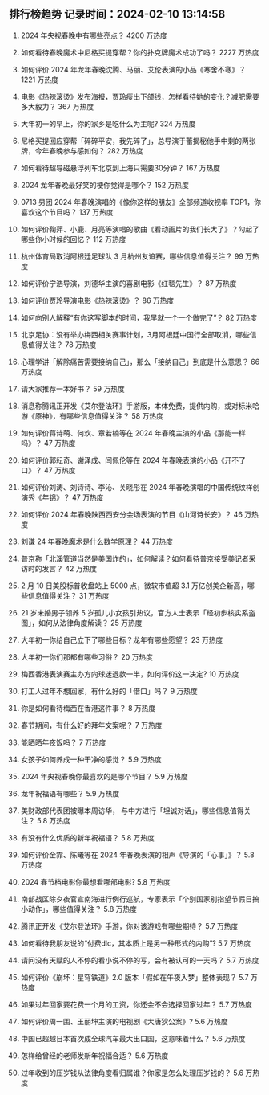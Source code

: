 
## 排行榜趋势 记录时间：2024-02-10 13:14:58
  
  1. 2024 年央视春晚中有哪些亮点？ 4200 万热度
    
  2. 如何看待春晚魔术中尼格买提穿帮？你的扑克牌魔术成功了吗？ 2227 万热度
    
  3. 如何评价 2024 年龙年春晚沈腾、马丽、艾伦表演的小品《寒舍不寒》？ 1221 万热度
    
  4. 电影《热辣滚烫》发布海报，贾玲瘦出下颌线，怎样看待她的变化？减肥需要多大毅力？ 367 万热度
    
  5. 大年初一的早上，你的家乡是吃什么为主呢? 324 万热度
    
  6. 尼格买提回应穿帮「碎碎平安，我先碎了」，总导演于蕾揭秘他手中剩的两张牌，今年春晚参与感如何？ 282 万热度
    
  7. 如何看待超导磁悬浮列车北京到上海只需要30分钟？ 167 万热度
    
  8. 2024 龙年春晚最好笑的梗你觉得是哪个？ 152 万热度
    
  9. 0713 男团 2024 年春晚演唱的《像你这样的朋友》全部频道收视率 TOP1，你喜欢这个节目吗？ 137 万热度
    
  10. 如何评价鞠萍、小鹿、月亮等演唱的歌曲《看动画片的我们长大了》？勾起了哪些你小时候的回忆？ 112 万热度
    
  11. 杭州体育局取消阿根廷足球队 3 月杭州友谊赛，哪些信息值得关注？ 99 万热度
    
  12. 如何评价宁浩导演，刘德华主演的喜剧电影《红毯先生》？ 87 万热度
    
  13. 如何评价贾玲导演电影《热辣滚烫》？ 86 万热度
    
  14. 如何向别人解释“有你这写脚本的时间，我早就一个一个做完了”？ 82 万热度
    
  15. 北京足协：没有举办梅西相关赛事计划，3月阿根廷中国行全部取消，哪些信息值得关注？ 78 万热度
    
  16. 心理学讲「解除痛苦需要接纳自己」，那么「接纳自己」到底是什么意思？ 66 万热度
    
  17. 请大家推荐一本好书？ 59 万热度
    
  18. 消息称腾讯正开发《艾尔登法环》手游版，本体免费，提供内购，或对标米哈游《原神》，有哪些信息值得关注？ 58 万热度
    
  19. 如何评价蒋诗萌、何欢、章若楠等在 2024 年春晚主演的小品《那能一样吗》？ 47 万热度
    
  20. 如何评价郭耘奇、谢泽成、闫佩伦等在 2024 年春晚表演的小品《开不了口》？ 47 万热度
    
  21. 如何评价刘涛、刘诗诗、李沁、关晓彤在 2024 年春晚演唱的中国传统纹样创演秀《年锦》？ 47 万热度
    
  22. 如何评价 2024 年春晚陕西西安分会场表演的节目《山河诗长安》？ 46 万热度
    
  23. 刘谦 24 年春晚魔术是什么数学原理？ 44 万热度
    
  24. 普京称「北溪管道当然是美国炸的」，如何解读？如何看待普京接受美记者采访时的发言？ 42 万热度
    
  25. 2 月 10 日美股标普收盘站上 5000 点，微软市值超 3.1 万亿创美企新高，哪些信息值得关注？ 31 万热度
    
  26. 21 岁未婚男子领养 5 岁孤儿小女孩引热议，官方人士表示「经初步核实系盗图」，如何从法律角度解读？ 25 万热度
    
  27. 大年初一你给自己立下了哪些目标？龙年有哪些愿望？ 23 万热度
    
  28. 大年初一你们那都有哪些习俗？ 20 万热度
    
  29. 梅西香港表演赛主办方向球迷退款一半，如何评价这一决定? 10 万热度
    
  30. 打工人过年不想回家，有什么好的「借口」吗？ 9 万热度
    
  31. 你是如何看待梅西在香港这件事？ 8 万热度
    
  32. 春节期间，有什么好的拜年文案呢？ 7 万热度
    
  33. 能晒晒年夜饭吗？ 7 万热度
    
  34. 女孩子如何养成一种干净的感觉？ 5.9 万热度
    
  35. 2024 年央视春晚你最喜欢的是哪个节目？ 5.9 万热度
    
  36. 龙年祝福语有哪些？ 5.9 万热度
    
  37. 美财政部代表团被曝本周访华， 与中方进行「坦诚对话」，哪些信息值得关注？ 5.8 万热度
    
  38. 有没有什么优质的新年祝福语？ 5.8 万热度
    
  39. 如何评价金霏、陈曦等在 2024 年春晚表演的相声《导演的「心事」》？ 5.8 万热度
    
  40. 2024 春节档电影你最想看哪部电影? 5.8 万热度
    
  41. 南部战区除夕夜官宣南海进行例行巡航，专家表示「个别国家别指望节假日搞小动作」，哪些值得关注？ 5.8 万热度
    
  42. 腾讯正开发《艾尔登法环》手游，你对该游戏有哪些期待？ 5.7 万热度
    
  43. 如何看待我朋友说的“付费dlc，其本质上是另一种形式的内购”? 5.7 万热度
    
  44. 请问没有天赋的人不停的看小说不停的写，会有被认可的一天吗？ 5.7 万热度
    
  45. 如何评价《崩坏：星穹铁道》2.0 版本「假如在午夜入梦」整体表现？ 5.7 万热度
    
  46. 如果过年回家要花费一个月的工资，你还会不会选择回家过年？ 5.7 万热度
    
  47. 如何评价周一围、王丽坤主演的电视剧《大唐狄公案》? 5.6 万热度
    
  48. 中国已超越日本首次成全球汽车最大出口国，这意味着什么？ 5.6 万热度
    
  49. 怎样给曾经的老师发新年祝福合适？ 5.6 万热度
    
  50. 过年收到的压岁钱从法律角度看归属谁？你家是怎么处理压岁钱的？ 5.6 万热度
    
